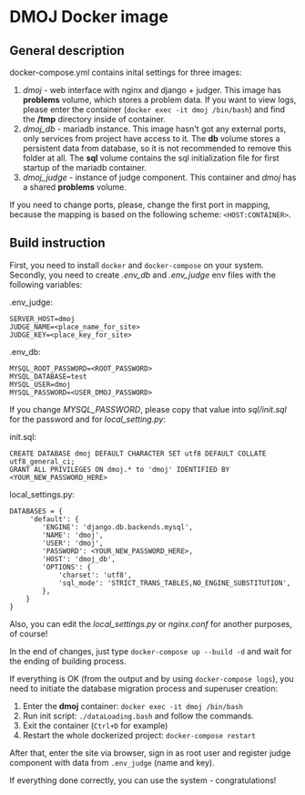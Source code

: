 # DMOJ Docker image

## General description

docker-compose.yml contains inital settings for three images:

1. _dmoj_ - web interface with nginx and django + judger. 
This image has __problems__ volume, which stores a problem data. 
If you want to view logs, please enter the container (`docker exec -it dmoj /bin/bash`) and find the __/tmp__ directory inside of container. 
2. _dmoj_db_ - mariadb instance. This image hasn't got any external ports, only services from project have access to it.
The __db__ volume stores a persistent data from database, so it is not recommended to remove this folder at all. 
The __sql__ volume contains the sql initialization file for first startup of the mariadb container.
3. _dmoj_judge_ - instance of judge component. This container and _dmoj_ has a shared __problems__ volume.

If you need to change ports, please, change the first port in mapping, 
because the mapping is based on the following scheme: `<HOST:CONTAINER>`.


## Build instruction

First, you need to install `docker` and `docker-compose` on your system.
Secondly, you need to create _.env_db_ and _.env_judge_ env files with the following variables:

.env_judge:

    SERVER_HOST=dmoj
    JUDGE_NAME=<place_name_for_site>
    JUDGE_KEY=<place_key_for_site>

.env_db:

    MYSQL_ROOT_PASSWORD=<ROOT_PASSWORD>
    MYSQL_DATABASE=test
    MYSQL_USER=dmoj
    MYSQL_PASSWORD=<USER_DMOJ_PASSWORD>

 
If you change _MYSQL_PASSWORD_, please copy that value into _sql/init.sql_ for the password and for _local_setting.py_:

init.sql:

    CREATE DATABASE dmoj DEFAULT CHARACTER SET utf8 DEFAULT COLLATE utf8_general_ci;
    GRANT ALL PRIVILEGES ON dmoj.* to 'dmoj' IDENTIFIED BY <YOUR_NEW_PASSWORD_HERE>


local_settings.py:

    DATABASES = {
         'default': {
            'ENGINE': 'django.db.backends.mysql',
            'NAME': 'dmoj',
            'USER': 'dmoj',
            'PASSWORD': <YOUR_NEW_PASSWORD_HERE>,
            'HOST': 'dmoj_db',
            'OPTIONS': {
                'charset': 'utf8',
                'sql_mode': 'STRICT_TRANS_TABLES,NO_ENGINE_SUBSTITUTION',
            },
        }
    }

Also, you can edit the _local_settings.py_ or _nginx.conf_ for another purposes, of course!

In the end of changes, just type `docker-compose up --build -d` and wait for the ending of building process.

If everything is OK (from the output and by using `docker-compose logs`), you need to initiate the database migration process and superuser creation:

1. Enter the __dmoj__ container: `docker exec -it dmoj /bin/bash`
2. Run init script: `./dataLoading.bash` and follow the commands.
3. Exit the container (`Ctrl+D` for example)
4. Restart the whole dockerized project: `docker-compose restart`

After that, enter the site via browser, sign in as root user and register judge component with data from `.env_judge` (name and key).

If everything done correctly, you can use the system - congratulations!
